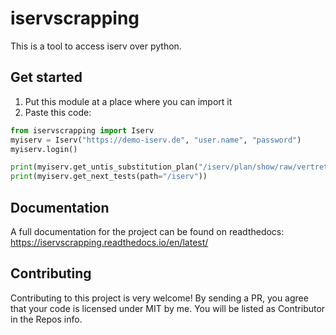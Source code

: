 # iservscrapping
This is a tool to access iserv over python.

## Get started
1. Put this module at a place where you can import it
2. Paste this code:

```python
from iservscrapping import Iserv
myiserv = Iserv("https://demo-iserv.de", "user.name", "password")
myiserv.login()

print(myiserv.get_untis_substitution_plan("/iserv/plan/show/raw/vertreter/subst_002.htm", "10a"))
print(myiserv.get_next_tests(path="/iserv"))
```

## Documentation
A full documentation for the project can be found on readthedocs: https://iservscrapping.readthedocs.io/en/latest/

## Contributing
Contributing to this project is very welcome!
By sending a PR, you agree that your code is licensed under MIT by me. You will be listed as Contributor in the Repos info.
